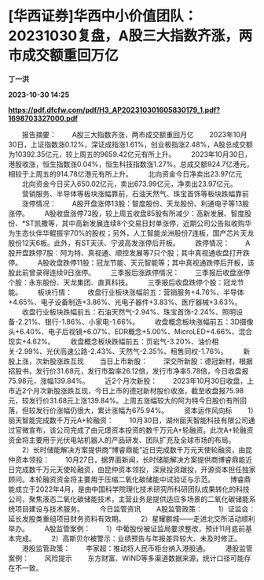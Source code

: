# [华西证券]华西中小价值团队：20231030复盘，A股三大指数齐涨，两市成交额重回万亿
**丁一洪**

**2023-10-30 14:25**

**https://pdf.dfcfw.com/pdf/H3_AP202310301605830179_1.pdf?1698703327000.pdf**

　　报告摘要： 　　A股三大指数齐涨，两市成交额重回万亿 　　2023年10月30日，上证指数涨0.12%，深证成指涨1.61%，创业板指涨2.48%，A股总成交额为10392.35亿元，较上周五的9659.42亿元有所上升。 　　2023年10月30日，港股收涨，恒生指数涨0.04%，恒生科技指数涨1.27%，总成交额924.7亿港元，相较于上周五的914.78亿港元有所上升。 　　北向资金今日净卖出23.97亿元 　　北向资金今日买入650.02亿元，卖出673.99亿元，净卖出23.97亿元。 　　营销服务、半导体等板块涨幅靠前，石油天然气、珠宝首饰等板块跌幅靠前 　　涨停情况： 　　A股开盘涨停13股：智度股份、天龙股份、利通电子等13股涨停。 　　A股收盘涨停73股，较上周五收盘85股有所减少：高新发展、智度股份、\*ST凯撒等，其中高新发展连续8个交易日封单涨停，近期公司公告拟收购华为生态伙伴华鲲振宇70%的股权；另外，人工智能龙洲股份7连板，国产芯片天龙股份12天6板。此外，有ST天沃、宁波高发涨停后开板。 　　跌停情况： 　　A股开盘跌停7股：阿为特、真视通、顺控发展等7只个股；其中真视通收盘打开跌停。 　　A股收盘跌停11股：冠龙节能、天元智能等；其中真视通跌停后开板，该股此前曾录得连续9日涨停。 　　三季报后涨跌停情况： 　　三季报后收盘涨停个股：永东股份、天龙集团、直真科技。 　　三季报后收盘跌停个股：冠龙节能。 　　板块行情： 　　收盘行业板块涨幅前五：营销服务+4.76%、半导体+4.65%、电子设备制造+3.86%、光电子器件+3.83%、医疗器械+3.63%。 　　收盘行业板块跌幅前五：石油天然气-2.94%、珠宝首饰-2.24%、照明设备-2.21%、银行-1.86%、小家电-1.66%。 　　收盘概念板块涨幅前五：3D摄像头+6.40%、电子后视镜+6.07%、EDR概念+5.00%、MicroLED+4.66%、混合现实+4.62%。 　　收盘概念板块跌幅前五：页岩气-3.20%、油价相关-2.99%、光伏高速公路-2.43%、天然气-2.35%、租售同权-1.76%。 　　新股上涨，次新股涨跌互现 　　当日上市新股： 　　深交所新股：德冠新材，根据招股书，发行价31.68元，发行市盈率26.12倍，发行市净率5.78倍，今日收盘报75.98元，涨幅139.84%。 　　近2个月次新股： 　　2023年10月30日收盘，上市近2个月次新股涨跌互现，今日上市的德冠新材股价收涨，截至收盘报75.98元，较发行价31.68元上涨139.84%。上周五涨幅较大的阿为特今日股价有所回落，但较发行价涨幅仍很大，累计涨幅为675.94%。 　　资本运作风向标 　　1）丽天智能完成数千万元A+轮融资： 　　10月30日，湖州丽天智能科技有限公司通过官微宣布，该公司完成了由元璟资本投资的数千万元A+轮融资。此次A+轮融资资金将主要用于光伏电站机器人的产品研发、团队扩充及全球市场的布局。 　　2）长时储能解决方案提供商“博睿鼎能”近日完成数千万元天使轮融资，由昆仲资本领投： 　　10月27日，据界面新闻，长时储能解决方案提供商博睿鼎能近日完成数千万元天使轮融资，由昆仲资本领投，深泉投资跟投，开源资本担任独家顾问。本轮融资资金将主要用于压缩二氧化碳储能中试验证与示范。 　　博睿鼎能成立于2022年4月，是由中国科学院理化技术研究所科研团队成果转化的科技公司，聚焦液态二氧化碳储能技术，主营业务是提供适应多场景的二氧化碳储能系统项目建设与技术服务。 　　今日监管资讯 　　A股监管政策： 　　1）证监会：延长发股类重组项目财务资料有效期。 　　2）星耀鹏城——走进北交所活动顺利举办。 　　A股监管案例： 　　1）中葡股份被证监局要求整改，预计11月底前基本完成。 　　2）高斯贝尔被警示：业绩预告与年报差异较大、未及时修正。 　　港股监管政策： 　　李家超：推动将人民币柜台纳入港股通。 　　港股监管案例： 　　风险提示 　　东方财富、WIND等多渠道数据来源，统计口径可能存在不一致。